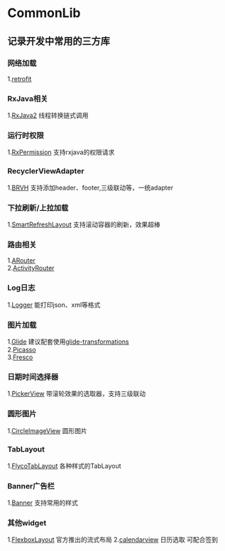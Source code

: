 # CommonLib
记录开发中常用的三方库
---------------------------
### 网络加载
1.[retrofit](https://github.com/square/retrofit) 
### RxJava相关
1.[RxJava2](https://github.com/ReactiveX/RxJava) 线程转换链式调用
### 运行时权限
1.[RxPermission](https://github.com/tbruyelle/RxPermissions) 支持rxjava的权限请求
### RecyclerViewAdapter
1.[BRVH](https://github.com/CymChad/BaseRecyclerViewAdapterHelper) 支持添加header、footer,三级联动等，一统adapter
### 下拉刷新/上拉加载
1.[SmartRefreshLayout](https://github.com/scwang90/SmartRefreshLayout) 支持滚动容器的刷新，效果超棒
### 路由相关
1.[ARouter](https://github.com/alibaba/ARouter)  
2.[ActivityRouter](https://github.com/mzule/ActivityRouter)
### Log日志
1.[Logger](https://github.com/orhanobut/logger) 能打印json、xml等格式
### 图片加载
1.[Glide](https://github.com/bumptech/glide) 建议配套使用[glide-transformations](https://github.com/wasabeef/glide-transformations)  
2.[Picasso](https://github.com/square/picasso)  
3.[Fresco](https://github.com/facebook/fresco)  
### 日期时间选择器
1.[PickerView](https://github.com/Bigkoo/Android-PickerView) 带滚轮效果的选取器，支持三级联动
### 圆形图片
1.[CircleImageView](https://github.com/hdodenhof/CircleImageView) 圆形图片
### TabLayout
1.[FlycoTabLayout](https://github.com/H07000223/FlycoTabLayout) 各种样式的TabLayout
### Banner广告栏
1.[Banner](https://github.com/youth5201314/banner) 支持常用的样式
### 其他widget
1.[FlexboxLayout](https://github.com/google/flexbox-layout) 官方推出的流式布局
2.[calendarview](https://github.com/prolificinteractive/material-calendarview) 日历选取 可配合签到
